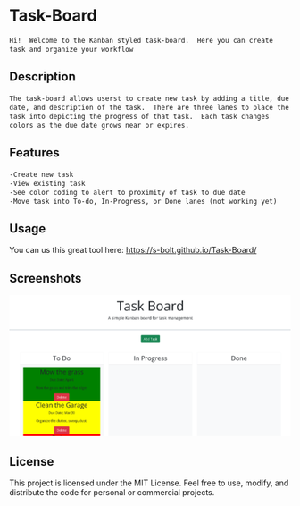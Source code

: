 # Task-Board
    Hi!  Welcome to the Kanban styled task-board.  Here you can create task and organize your workflow

## Description
    The task-board allows userst to create new task by adding a title, due date, and description of the task.  There are three lanes to place the task into depicting the progress of that task.  Each task changes colors as the due date grows near or expires.

## Features
    -Create new task
    -View existing task
    -See color coding to alert to proximity of task to due date
    -Move task into To-do, In-Progress, or Done lanes (not working yet)

## Usage
You can us this great tool here: https://s-bolt.github.io/Task-Board/

## Screenshots

![Website Screenshot](./assets/images/Screenshot%202024-03-25%20171825.png)

 ## License

 This project is licensed under the MIT License. Feel free to use, modify, and distribute the code for personal or commercial projects.